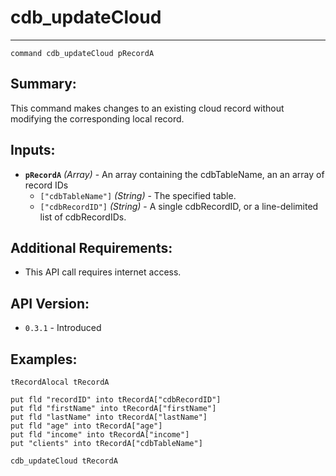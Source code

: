 # cdb_updateCloud
---
```
command cdb_updateCloud pRecordA
```
## Summary:
This command makes changes to an existing cloud record without modifying the corresponding local record.

## Inputs:
* **`pRecordA`** *(Array)* - An array containing the cdbTableName, an an array of record IDs
    * `["cdbTableName"]` *(String)* - The specified table.
    * `["cdbRecordID"]` *(String)* - A single cdbRecordID, or a line-delimited list of cdbRecordIDs.

## Additional Requirements:
* This API call requires internet access.

## API Version:
* `0.3.1` - Introduced

## Examples:
```
tRecordAlocal tRecordA
     
put fld "recordID" into tRecordA["cdbRecordID"]
put fld "firstName" into tRecordA["firstName"]
put fld "lastName" into tRecordA["lastName"]
put fld "age" into tRecordA["age"]
put fld "income" into tRecordA["income"]
put "clients" into tRecordA["cdbTableName"]
     
cdb_updateCloud tRecordA
```